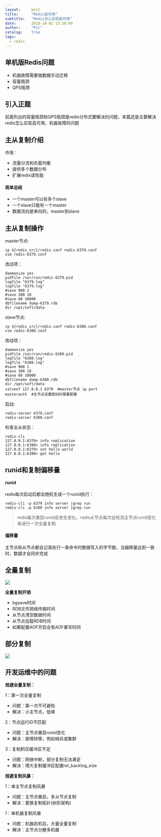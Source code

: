 ```yaml
---
layout:     post
title:      "Redis高可用"
subtitle:   "Redis怎么实现高可用"
date:       2018-10-02 13:30:00
author:     "Psl"
catalog:    true
tags:
  - redis
---
```


## 单机版Redis问题

* 机器故障需要做数据手动迁移
* 容量瓶颈
* QPS瓶颈

## 引入正题

前面列出的容量瓶颈和QPS瓶颈是redis分布式要解决的问题，本篇还是主要解决
redis怎么实现高可用，机器故障的问题

## 主从复制介绍

作用：
* 流量分流和负载均衡
* 提供多个数据分布
* 扩展redis读性能

#### 简单总结
* 一个master可以有多个slave
* 一个slave只能有一个master
* 数据流向是单向的，master到slave

## 主从复制操作

master节点:

```
cp ${redis_src}/redis.conf redis-6379.conf
vim redis-6379.conf
```
改动项：

```
daemonize yes
pidfile /var/run/redis-6379.pid
logfile "6379.log"
logfile "6379.log"
#save 900 1
#save 300 10
#save 60 10000
dbfilename dump-6379.rdb
dir /opt/soft/data
```

slave节点:

```
cp ${redis_src}/redis.conf redis-6380.conf
vim redis-6380.conf
```
改动项：

```
daemonize yes
pidfile /var/run/redis-6380.pid
logfile "6380.log"
logfile "6380.log"
#save 900 1
#save 300 10
#save 60 10000
dbfilename dump-6380.rdb
dir /opt/soft/data
salveof 127.0.0.1 6379  #master节点 ip port
masterauth  #主节点设置密码时需要配置
```
启动:

```
redis-server 6379.conf
redis-server 6380.conf
```
检查主从状态：

```
redis-cli
127.0.0.1:6379> info replication
127.0.0.1:6380> info replication
127.0.0.1:6379> set hello world
127.0.0.1:6380> get hello
```

## runid和复制偏移量

#### runid
redis每次启动后都会随机生成一个runid执行：

```
redis-cli -p 6379 info server |grep run
redis-cli -p 6380 info server |grep run
```

> redis每次重启runid会发生变化，redis从节点每次会检测主节点runid变化来进行一次全量复制

#### 偏移量

主节点和从节点都会记录执行一条命令时数据写入的字节数，当偏移量达到一致时，数据才会同步完成

## 全量复制

![](/img/in-post/2018-01-10/1.png)

**全量复制开销**

* bgsave时间
* RDB文件网络传输时间
* 从节点清空数据时间
* 从节点加载RDB时间
* 如果配置AOF开启会有AOF重写时间

## 部分复制

![](/img/in-post/2018-01-10/2.png)

## 开发运维中的问题

**规避全量复制：**

1：第一次全量复制

* 问题：第一次不可避免
* 解决：小主节点，低峰

2：节点运行ID不匹配

* 问题：主节点重启runid变化
* 解决：故障转移，例如哨兵或集群

3：复制积压缓冲区不足

* 问题：网络中断，部分复制无法满足
* 解决：增大复制缓冲区配置rel_backlog_size

**规避复制风暴：**

1：单主节点复制风暴

* 问题：主节点重启，多从节点复制
* 解决：更换复制拓扑(树形架构)

1：单机器复制风暴

* 问题：机器宕机后，大量全量复制
* 解决：主节点分散多机器
